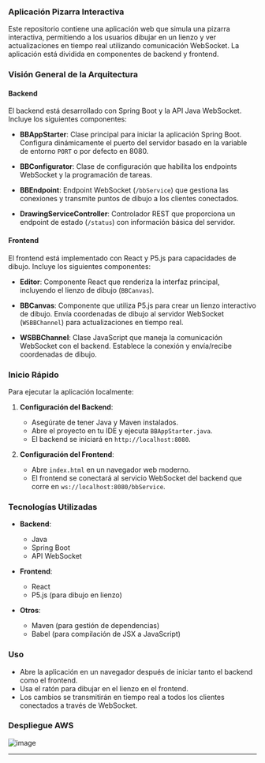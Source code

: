 ### Aplicación Pizarra Interactiva

Este repositorio contiene una aplicación web que simula una pizarra interactiva, permitiendo a los usuarios dibujar en un lienzo y ver actualizaciones en tiempo real utilizando comunicación WebSocket. La aplicación está dividida en componentes de backend y frontend.

### Visión General de la Arquitectura

#### Backend

El backend está desarrollado con Spring Boot y la API Java WebSocket. Incluye los siguientes componentes:

- **BBAppStarter**: Clase principal para iniciar la aplicación Spring Boot. Configura dinámicamente el puerto del servidor basado en la variable de entorno `PORT` o por defecto en 8080.
  
- **BBConfigurator**: Clase de configuración que habilita los endpoints WebSocket y la programación de tareas.

- **BBEndpoint**: Endpoint WebSocket (`/bbService`) que gestiona las conexiones y transmite puntos de dibujo a los clientes conectados.

- **DrawingServiceController**: Controlador REST que proporciona un endpoint de estado (`/status`) con información básica del servidor.

#### Frontend

El frontend está implementado con React y P5.js para capacidades de dibujo. Incluye los siguientes componentes:

- **Editor**: Componente React que renderiza la interfaz principal, incluyendo el lienzo de dibujo (`BBCanvas`).
  
- **BBCanvas**: Componente que utiliza P5.js para crear un lienzo interactivo de dibujo. Envía coordenadas de dibujo al servidor WebSocket (`WSBBChannel`) para actualizaciones en tiempo real.
  
- **WSBBChannel**: Clase JavaScript que maneja la comunicación WebSocket con el backend. Establece la conexión y envía/recibe coordenadas de dibujo.

### Inicio Rápido

Para ejecutar la aplicación localmente:

1. **Configuración del Backend**:
   - Asegúrate de tener Java y Maven instalados.
   - Abre el proyecto en tu IDE y ejecuta `BBAppStarter.java`.
   - El backend se iniciará en `http://localhost:8080`.

2. **Configuración del Frontend**:
   - Abre `index.html` en un navegador web moderno.
   - El frontend se conectará al servicio WebSocket del backend que corre en `ws://localhost:8080/bbService`.

### Tecnologías Utilizadas

- **Backend**:
  - Java
  - Spring Boot
  - API WebSocket
  
- **Frontend**:
  - React
  - P5.js (para dibujo en lienzo)
  
- **Otros**:
  - Maven (para gestión de dependencias)
  - Babel (para compilación de JSX a JavaScript)
  
### Uso

- Abre la aplicación en un navegador después de iniciar tanto el backend como el frontend.
- Usa el ratón para dibujar en el lienzo en el frontend.
- Los cambios se transmitirán en tiempo real a todos los clientes conectados a través de WebSocket.

### Despliegue AWS

![image](https://github.com/Knight072/TableroInt2/assets/116401447/66577cba-68b8-4e03-a3a7-f89f16866639)

---
